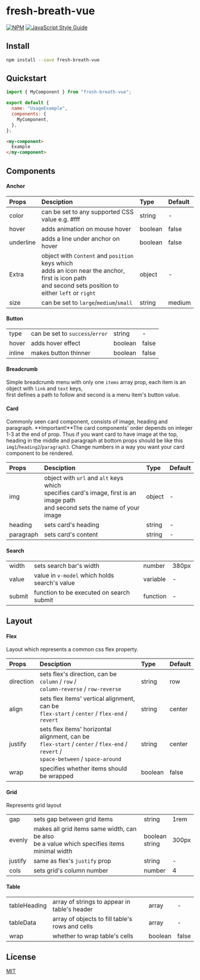 # fresh-breath-vue

>

[![NPM](https://img.shields.io/npm/v/fresh-breath-vue.svg)](https://www.npmjs.com/package/fresh-breath-vue) [![JavaScript Style Guide](https://img.shields.io/badge/code_style-standard-brightgreen.svg)](https://standardjs.com)

## Install

```bash
npm install --save fresh-breath-vue
```

## Quickstart

```js
import { MyComponent } from "fresh-breath-vue";

export default {
  name: "UsageExample",
  components: {
    MyComponent,
  },
};
```

```html
<my-component>
  Example
</my-component>
```

## Components

#### Anchor

| Props     | Desciption                                            | Type    | Default |
| :-------- | :---------------------------------------------------- | :------ | :------ |
| color | can be set to any supported CSS value e.g. #fff | string  | - |   
| hover | adds animation on mouse hover | boolean | false |   
| underline | adds a line under anchor on hover | boolean | false |   
| Extra | object with `Content` and `position` keys which<br>adds an icon near the anchor, first is icon path<br>and second sets position to either `left` or `right` | object | - |  
| size | can be set to `large`/`medium`/`small` | string | medium |     

#### Button

| | | | |
| :----- | :------------------------------ | :----- | :------ | 
| type   | can be set to `success`/`error` | string | -       |   
| hover  | adds hover effect | boolean | false |   
| inline | makes button thinner | boolean | false |    
  
#### Breadcrumb
   
Simple breadcrumb menu with only one `items` array prop, each item is an object with ``link`` and ``text`` keys,<br />first defines a  path to follow and second is a menu item's button value.  

#### Card

Commonly seen card component, consists of image, heading and paragraph.  **Important!**The card components' order depends on integer 1-3 at the end of prop. Thus if you want card to have image at the top, heading in the middle and paragraph at bottom props should be like this `img1`/`heading2`/`paragraph3`.  Change numbers in a way you want your card component to be rendered.

| Props      | Desciption                                        | Type | Default |
| :--------- | :------------------------------------------------ | :--- | :------ |  
| img | object with `url` and `alt` keys which<br>specifies card's image, first is an image path<br>and second sets the name of your  image | object | - |    
| heading | sets card's heading | string | - |   
| paragraph | sets card's content | string | - |  

#### Search

| | | | | 
| :-------- | :--------------------------------------- | :----- | :------ |  
| width     | sets search bar's width                  | number | 380px   | 
| value | value in `v-model` which holds search's value | variable | - |  
| submit | function to be executed on search submit | function | - | 

## Layout

#### Flex

Layout which represents a common css flex property.

| Props      | Desciption                          | Type | Default |
| :--------- | :---------------------------------- | :--- | :------ | 
| direction  | sets flex's direction, can be `column` / `row` /<br>`column-reverse` / `row-reverse` | string | row |
| align      | sets flex items' vertical alignment, can be<br>`flex-start` / `center` / `flex-end` / `revert` | string | center |
| justify    | sets flex items' horizontal alignment, can be<br>`flex-start` / `center` / `flex-end` / `revert` /<br>`space-between` / `space-around` | string | center |
| wrap       | specifies whether items should be wrapped | boolean | false |

#### Grid

Represents grid layout

| | | | |
| :--------- | :---------------------------------- | :----- | :------ | 
| gap        | sets gap between grid items         | string | 1rem |
| evenly     | makes all grid items same width, can be also<br>be a value which specifies items minimal width | boolean<br>string  | 300px |  
| justify    | same as flex's `justify` prop       | string | - |
| cols       | sets grid's column number           | number | 4 |

#### Table

| | | | |
| :----------- | :---------------------------------------------- | :------ | :------ | 
| tableHeading | array of strings to appear in table's header    | array   | - |
| tableData    | array of objects to fill table's rows and cells | array   | - |
| wrap         | whether to wrap table's cells                   | boolean | false |

## License

[MIT](https://en.wikipedia.org/wiki/MIT_License)
